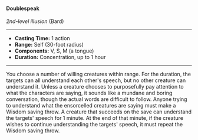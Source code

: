#### Doublespeak
*2nd-level illusion* (Bard)
___
- **Casting Time:** 1 action
- **Range:** Self (30-foot radius)
- **Components:** V, S, M (a tongue)
- **Duration:** Concentration, up to 1 hour
---
You choose a number of willing creatures within
range. For the duration, the targets can all
understand each other's speech, but no other
creature can understand it. Unless a creature
chooses to purposefully pay attention to what the
characters are saying, it sounds like a mundane and boring conversation, though the actual words are
difficult to follow.
Anyone trying to understand what the
ensorcelled creatures are saying must make a
Wisdom saving throw. A creature that succeeds on
the save can understand the targets' speech for 1
minute. At the end of that minute, if the creature
wishes to continue understanding the targets'
speech, it must repeat the Wisdom saving throw.
